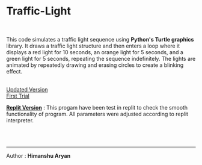 # Traffic-Light
<br>
<p>This code simulates a traffic light sequence using <strong>Python's Turtle graphics</strong> library. It draws a traffic light structure and then enters a loop where it displays a red light for 10 seconds, an orange light for 5 seconds, and a green light for 5 seconds, repeating the sequence indefinitely. The lights are animated by repeatedly drawing and erasing circles to create a blinking effect.</p><br>
<a href='ver2.py'>Updated Version</a><br>
<a href='traffic_light.py'>First Trial</a><br>
<p><b><a href='tested_traffic_light.py'>Replit Version</a></b> : This progam have been test in replit to check the smooth functionality of program. All parameters were adjusted according to replit interpreter.</p><br><br><hr>
<p>Author : <b>Himanshu Aryan</b></p>
